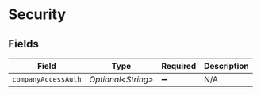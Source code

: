 # Security


## Fields

| Field               | Type                | Required            | Description         |
| ------------------- | ------------------- | ------------------- | ------------------- |
| `companyAccessAuth` | *Optional\<String>* | :heavy_minus_sign:  | N/A                 |